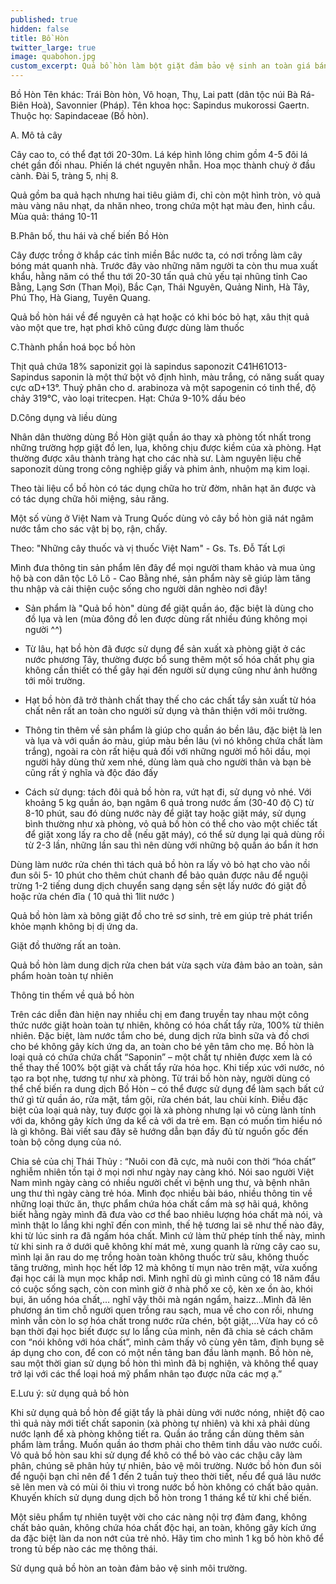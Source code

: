 ```yaml
---
published: true
hidden: false
title: Bồ Hòn
twitter_large: true
image: quabohon.jpg
custom_excerpt: Quả bồ hòn làm bột giặt đảm bảo vệ sinh an toàn giá bán tại trung tâm dược liệu rẻ nhất.
---
```


Bồ Hòn Tên khác: Trái Bòn hòn, Vô hoạn, Thụ, Lai patt (dân tộc núi Bà Rá-Biên Hoà), Savonnier (Pháp). Tên khoa học: Sapindus mukorossi Gaertn. Thuộc họ: Sapindaceae (Bồ hòn).

A. Mô tả cây

Cây cao to, có thể đạt tới 20-30m. Lá kép hình lông chim gồm 4-5 đôi lá chét gần đối nhau. Phiến lá chét nguyên nhẵn. Hoa mọc thành chuỳ ở đầu cành. Đài 5, tràng 5, nhị 8. 

Quả gồm ba quả hạch nhưng hai tiêu giảm đi, chỉ còn một hình tròn, vỏ quả màu vàng nâu nhạt, da nhăn nheo, trong chứa một hạt màu đen, hình cầu. Mùa quả: tháng 10-11

B.Phân bố, thu hái và chế biến Bồ Hòn

Cây được trồng ở khắp các tỉnh miền Bắc nước ta, có nơi trồng làm cây bóng mát quanh nhà. Trước đây vào những năm người ta còn thu mua xuất khẩu, hằng năm có thể thu tới 20-30 tấn quả chủ yếu tại nhũng tỉnh Cao Bằng, Lạng Sơn (Than Mọi), Bắc Cạn, Thái Nguyên, Quảng Ninh, Hà Tây, Phú Thọ, Hà Giang, Tuyên Quang.

Quả bồ hòn  hái về để nguyên cả hạt hoặc có khi bóc bỏ hạt, xâu thịt quả vào một que tre, hạt phơi khô cũng được dùng làm thuốc

C.Thành phần hoá bọc bồ hòn

Thịt quả chứa 18% saponizit gọi là sapindus saponozit C41H61O13- Sapindus saponin là một thứ bột vô định hình, màu trắng, có năng suất quay cực αD+13°. Thuỷ phân cho d. arabinoza và một sapogenin có tinh thể, độ chảy 319°C, vào loại tritecpen. Hạt: Chứa 9-10% dầu béo

D.Công dụng và liều dùng

Nhân dân thường dùng Bồ Hòn giặt quần áo thay xà phòng tốt nhất trong những trường hợp giặt đồ len, lụa, không chịu được kiềm của xà phòng. Hạt thường được xâu thành tràng hạt cho các nhà sư. Làm nguyên liệu chế saponozit dùng trong công nghiệp giấy và phim ảnh, nhuộm mạ kim loại.

Theo tài liệu cổ bồ hòn có tác dụng chữa ho trừ đờm, nhân hạt ăn được và có tác dụng chữa hôi miệng, sảu răng.

Một số vùng ở Việt Nam và Trung Quốc dùng vỏ cây bồ hòn giã nát ngâm nước tắm cho sác vật bị bọ, rận, chấy.

Theo: "Những cây thuốc và vị thuốc Việt Nam" - Gs. Ts. Đỗ Tất Lợi

Mình đưa thông tin sản phẩm lên đây để mọi người tham khảo và mua ủng hộ bà con dân tộc Lô Lô - Cao Bằng nhé, sản phẩm này sẽ giúp làm tăng thu nhập và cải thiện cuộc sống cho người dân nghèo nơi đây!

- Sản phẩm là "Quả bồ hòn" dùng để giặt quần áo, đặc biệt là dùng cho đồ lụa và len (mùa đông đồ len được dùng rất nhiều đúng không mọi người ^^)

- Từ lâu, hạt bồ hòn đã được sử dụng để sản xuất xà phòng giặt ở các nước phương Tây, thường được bổ sung thêm một số hóa chất phụ gia không cần thiết có thể gây hại đến người sử dụng cũng như ảnh hưởng tới môi trường.

- Hạt bồ hòn đã trở thành chất thay thế cho các chất tẩy sản xuất từ hóa chất nên rất an toàn cho người sử dụng và thân thiện với môi trường.

- Thông tin thêm về sản phẩm là giúp cho quần áo bền lâu, đặc biệt là len và lụa và với quần áo màu, giúp màu bền lâu (vì nó không chứa chất làm trắng), ngoài ra còn rất hiệu quả đối với những người mồ hôi dầu, mọi người hãy dùng thử xem nhé, dùng làm quà cho người thân và bạn bè cũng rất ý nghĩa và độc đáo đấy

- Cách sử dụng: tách đôi quả bồ hòn ra, vứt hạt đi, sử dụng vỏ nhé. Với khoảng 5 kg quần áo, bạn ngâm 6 quả trong nước ấm (30-40 độ C) từ 8-10 phút, sau đó dùng nước này để giặt tay hoặc giặt máy, sử dụng bình thường như xà phòng, vỏ quả bồ hòn có thể cho vào một chiếc tất để giặt xong lấy ra cho dễ (nếu gặt máy), có thể sử dụng lại quả dùng rồi từ 2-3 lần, những lần sau thì nên dùng với những bộ quần áo bẩn ít hơn

Dùng làm nước rửa chén thì tách quả bồ hòn ra lấy vỏ bỏ hạt cho vào nồi đun sôi 5- 10 phút cho thêm chút chanh để bảo quản được nâu để nguội trừng 1-2 tiếng dung dịch chuyển sang dạng sền sệt lấy nước đó giặt đồ hoặc rửa chén đĩa ( 10 quả thì 1lit nước )

Quả bồ hòn làm xà bông giặt đồ cho trẻ sơ sinh, trẻ em giúp trẻ phát triển khỏe mạnh không bị dị ứng da.

Giặt đồ thường rất an toàn.

Quả bồ hòn làm dung dịch rửa chen bát vừa sạch vừa đảm bảo an toàn, sản phẩm hoàn toàn tự nhiên

Thông tin thếm về quả bồ hòn

Trên các diễn đàn hiện nay nhiều chị em đang truyền tay nhau một công thức nước giặt hoàn toàn tự nhiên, không có hóa chất tẩy rửa, 100% từ thiên nhiên. Đặc biệt, làm nước tắm cho bé, dung dịch rửa bình sữa và đồ chơi cho bé không gây kích ứng da, an toàn cho bé yên tâm cho mẹ. Bồ hòn là loại quả có chứa chứa chất “Saponin” – một chất tự nhiên được xem là có thể thay thế 100% bột giặt và chất tẩy rửa hóa học. Khi tiếp xúc với nước, nó tạo ra bọt nhẹ, tương tự như xà phòng. Từ trái bồ hòn này, người dùng có thể chế biến ra dung dịch Bồ Hòn – có thể được sử dụng để làm sạch bất cứ thứ gì từ quần áo, rửa mặt, tắm gội, rửa chén bát, lau chùi kính. Điều đặc biệt của loại quả này, tuy được gọi là xà phòng nhưng lại vô cùng lành tính với da, không gây kích ứng da kể cả với da trẻ em. Bạn có muốn tìm hiểu nó là gì không. Bài viết sau đây sẽ hướng dẫn bạn đầy đủ từ nguồn gốc đến toàn bộ công dụng của nó.

Chia sẻ của chị Thái Thủy : “Nuôi con đã cực, mà nuôi con thời “hóa chất” nghiễm nhiên tồn tại ở mọi nơi như ngày nay càng khó. Nói sao người Việt Nam mình ngày càng có nhiều người chết vì bệnh ung thư, và bệnh nhân ung thư thì ngày càng trẻ hóa. Mình đọc nhiều bài báo, nhiều thông tin về những loại thức ăn, thực phẩm chứa hóa chất cấm mà sợ hãi quá, không biết hằng ngày mình đã đưa vào cơ thể bao nhiêu lượng hóa chất mà nói, và mình thật lo lắng khi nghĩ đến con mình, thế hệ tương lai sẽ như thế nào đây, khi từ lúc sinh ra đã ngấm hóa chất. Mình cứ làm thử phép tính thế này, mình từ khi sinh ra ở dưới quê không khí mát mẻ, xung quanh là rừng cây cao su, mình lại ăn rau do mẹ trồng hoàn toàn không thuốc trừ sâu, không thuốc tăng trưởng, mình học hết lớp 12 mà không tí mụn nào trên mặt, vừa xuống đại học cái là mụn mọc khắp nơi. Mình nghĩ dù gì mình cũng có 18 năm đầu có cuộc sống sạch, còn con mình giờ ở nhà phố xe cộ, kèn xe ồn ào, khói bụi, ăn uống hóa chất,… nghĩ vậy thôi mà ngán ngẩm, haizz…Mình đã lên phương án tìm chỗ người quen trồng rau sạch, mua về cho con rồi, nhưng mình vẫn còn lo sợ hóa chất trong nước rửa chén, bột giặt,…Vừa hay có cô bạn thời đại học biết được sự lo lắng của mình, nên đã chia sẻ cách chăm con “nói không với hóa chất”, mình cảm thấy vô cùng yên tâm, định bụng sẽ áp dụng cho con, để con có một nền tảng ban đầu lành mạnh. Bồ hòn nè, sau một thời gian sử dụng bồ hòn thì mình đã bị nghiện, và không thể quay trở lại với các thể loại hoá mỹ phẩm nhân tạo được nữa các mợ ạ.”

E.Lưu ý: sử dụng quả bồ hòn

Khi sử dụng quả bồ hòn để giặt tẩy là phải dùng với nước nóng, nhiệt độ cao thì quả này mới tiết chất saponin (xà phòng tự nhiên) và khi xả phải dùng nước lạnh để xà phòng không tiết ra. Quần áo trắng cần dùng thêm sản phẩm làm trắng. Muốn quần áo thơm phải cho thêm tinh dầu vào nước cuối. Vỏ quả bồ hòn sau khi sử dụng để khô có thể bỏ vào các chậu cây làm phân, chúng sẽ phân hủy tự nhiên, bảo vệ môi trường. Nước bồ hòn đun sôi để nguội bạn chỉ nên để 1 đến 2 tuần tuỳ theo thời tiết, nếu để quá lâu nước sẽ lên men và có mùi ôi thiu vì trong nước bồ hòn không có chất bảo quản. Khuyến khích sử dụng dung dịch bồ hòn trong 1 tháng kể từ khi chế biến.

Một siêu phẩm tự nhiên tuyệt vời cho các nàng nội trợ đảm đang, không chất bảo quản, không chứa hóa chất độc hại, an toàn, không gây kích ứng da đặc biệt làn da non nớt của trẻ nhỏ. Hãy tìm cho mình 1 kg bồ hòn khô để trong tủ bếp nào các mẹ thông thái.

Sử dụng quả bồ hòn an toàn đảm bảo vệ sinh môi trường.
